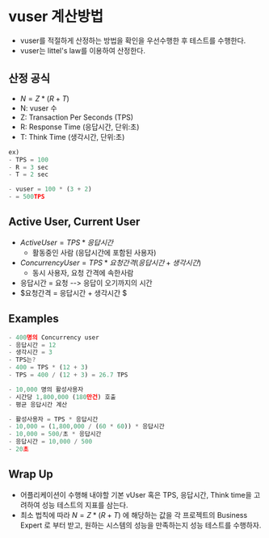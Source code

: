# vuser 계산방법

- vuser를 적절하게 산정하는 방법을 확인을 우선수행한 후 테스트를 수행한다. 
- vuser는 littel's law를 이용하여 산정한다. 

## 산정 공식

- $N = Z * (R + T)$
- N: vuser 수
- Z: Transaction Per Seconds (TPS)
- R: Response Time (응답시간, 단위:초)
- T: Think Time (생각시간, 단위:초)

```js
ex) 
- TPS = 100
- R = 3 sec
- T = 2 sec

- vuser = 100 * (3 + 2)
- = 500TPS
```

## Active User, Current User

- $Active User = TPS * 응답시간$
  - 활동중인 사람 (응답시간에 포함된 사용자)
- $Concurrency User = TPS * 요청간격 (응답시간 + 생각시간)$
  - 동시 사용자, 요청 간격에 속한사람
- 응답시간 = 요청 --> 응답이 오기까지의 시간
- $요청간격 = 응답시간 + 생각시간 $

## Examples

```js
- 400명의 Concurrency user
- 응답시간 = 12
- 생각시간 = 3
- TPS는?
- 400 = TPS * (12 + 3)
- TPS = 400 / (12 + 3) = 26.7 TPS
```

```js
- 10,000 명의 활성사용자
- 시간당 1,800,000 (180만건) 호출
- 평균 응답시간 계산

- 활성사용자 = TPS * 응답시간
- 10,000 = (1,800,000 / (60 * 60)) * 응답시간
- 10,000 = 500/초 * 응답시간
- 응답시간 = 10,000 / 500
- 20초
```

## Wrap Up

- 어플리케이션이 수행해 내야할 기본 vUser 혹은 TPS, 응답시간, Think time을 고려하여 성능 테스트의 지표를 삼는다. 
- 최소 법칙에 따라 $N = Z * (R + T)$ 에 해당하는 값을 각 프로젝트의 Business Expert 로 부터 받고, 원하는 시스템의 성능을 만족하는지 성능 테스트를 수행하자. 

